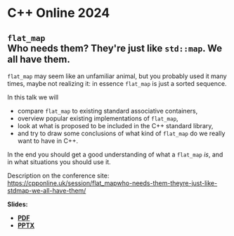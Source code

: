 # C++ Online 2024

## `flat_map`<br>Who needs them? They're just like `std::map`. We all have them.

`flat_map` may seem like an unfamiliar animal, but you probably used it many times, maybe not realizing it: in essence `flat_map` is just a sorted sequence.

In this talk we will

* compare `flat_map` to existing standard associative containers,
* overview popular existing implementations of `flat_map`,
* look at what is proposed to be included in the C++ standard library,
* and try to draw some conclusions of what kind of `flat_map` do we really want to have in C++.

In the end you should get a good understanding of what a `flat_map` _is_, and in what situations you should use it.

Description on the conference site:\
[https://cpponline.uk/<wbr>session/<wbr>flat_map<wbr>who-needs-them-<wbr>theyre-just-like-stdmap-<wbr>we-all-have-them/](https://cpponline.uk/session/flat_mapwho-needs-them-theyre-just-like-stdmap-we-all-have-them/)

**Slides:**
* **[PDF](flat_map.pdf)**
* **[PPTX](flat_map.pptx)**